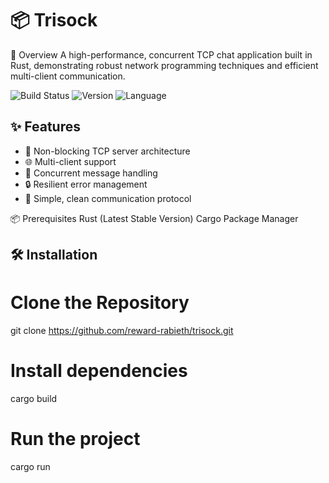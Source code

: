 # 📦 Trisock
🚀 Overview
A high-performance, concurrent TCP chat application built in Rust, demonstrating robust network programming techniques and efficient multi-client communication.


![Build Status](https://img.shields.io/badge/build-passing-brightgreen)
![Version](https://img.shields.io/badge/version-1.0.0-blue)
![Language](https://img.shields.io/badge/language-Rust-orange)

## ✨ Features
- 🔗 Non-blocking TCP server architecture
- 🌐 Multi-client support
- 🚄 Concurrent message handling
- 🔒 Resilient error management
- 💬 Simple, clean communication protocol

📦 Prerequisites
Rust (Latest Stable Version)
Cargo Package Manager

## 🛠 Installation
# Clone the Repository
git clone https://github.com/reward-rabieth/trisock.git


# Install dependencies
cargo build

# Run the project
cargo run
